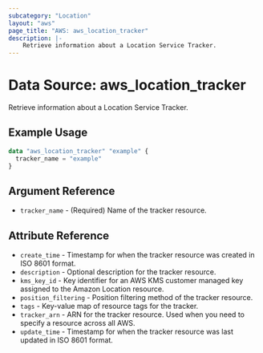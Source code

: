 ```yaml
---
subcategory: "Location"
layout: "aws"
page_title: "AWS: aws_location_tracker"
description: |-
    Retrieve information about a Location Service Tracker.
---
```


# Data Source: aws_location_tracker

Retrieve information about a Location Service Tracker.

## Example Usage

```terraform
data "aws_location_tracker" "example" {
  tracker_name = "example"
}
```

## Argument Reference

* `tracker_name` - (Required) Name of the tracker resource.

## Attribute Reference

* `create_time` - Timestamp for when the tracker resource was created in ISO 8601 format.
* `description` - Optional description for the tracker resource.
* `kms_key_id` - Key identifier for an AWS KMS customer managed key assigned to the Amazon Location resource.
* `position_filtering` - Position filtering method of the tracker resource.
* `tags` - Key-value map of resource tags for the tracker.
* `tracker_arn` - ARN for the tracker resource. Used when you need to specify a resource across all AWS.
* `update_time` - Timestamp for when the tracker resource was last updated in ISO 8601 format.
